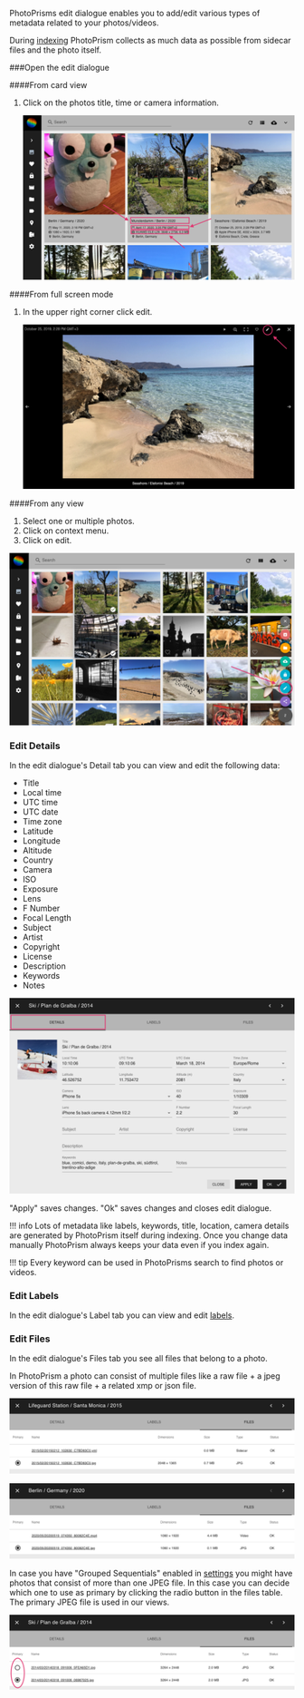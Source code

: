 PhotoPrisms edit dialogue enables you to add/edit various types of metadata related to your photos/videos.

During [indexing](index.md) PhotoPrism collects as much data as possible from sidecar files and the photo itself.

###Open the edit dialogue

####From card view

1. Click on the photos title, time or camera information.

    ![Screenshot](../img/editopen1.png)

####From full screen mode

1. In the upper right corner click edit.

    ![Screenshot](../img/editopen2.png)

####From any view

1. Select one or multiple photos.
2. Click on context menu.
3. Click on edit.

![Screenshot](../img/editopen3.png)

### Edit Details
In the edit dialogue's Detail tab you can view and edit the following data:

* Title
* Local time
* UTC time
* UTC date
* Time zone
* Latitude
* Longitude
* Altitude
* Country
* Camera
* ISO
* Exposure
* Lens
* F Number
* Focal Length
* Subject
* Artist
* Copyright
* License
* Description
* Keywords
* Notes

![Screenshot](../img/editDetails.png)

"Apply" saves changes. "Ok" saves changes and closes edit dialogue.

!!! info
    Lots of metadata like labels, keywords, title, location, camera details are generated by PhotoPrism itself during indexing. 
    Once you change data manually PhotoPrism always keeps your data even if you index again.
    
!!! tip
    Every keyword can be used in PhotoPrisms search to find photos or videos.
    
### Edit Labels
In the edit dialogue's Label tab you can view and edit [labels](labels.md).

### Edit Files
In the edit dialogue's Files tab you see all files that belong to a photo.

In PhotoPrism a photo can consist of multiple files like a raw file + a jpeg version of this raw file + a related xmp or json file.

![Screenshot](../img/files.png)

![Screenshot](../img/filesVideo.png)

In case you have "Grouped Sequentials" enabled in [settings](settings.md) you might have photos that consist of more than one JPEG file.
In this case you can decide which one to use as primary by clicking the radio button in the files table.
The primary JPEG file is used in our views.

![Screenshot](../img/sequential2.png)
